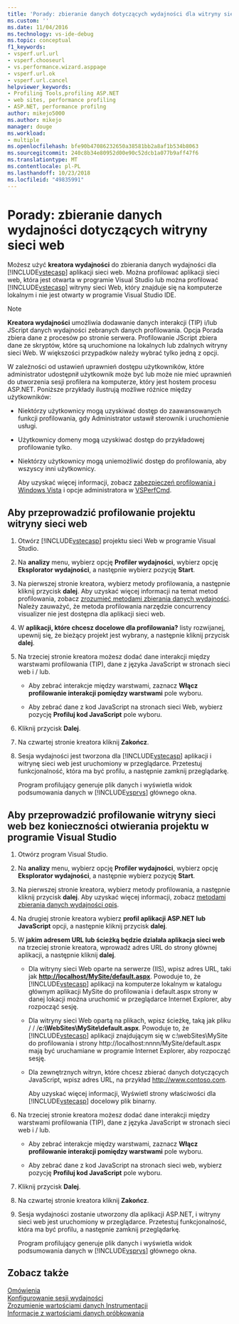 ```yaml
---
title: 'Porady: zbieranie danych dotyczących wydajności dla witryny sieci Web | Dokumentacja firmy Microsoft'
ms.custom: ''
ms.date: 11/04/2016
ms.technology: vs-ide-debug
ms.topic: conceptual
f1_keywords:
- vsperf.url.url
- vsperf.chooseurl
- vs.performance.wizard.asppage
- vsperf.url.ok
- vsperf.url.cancel
helpviewer_keywords:
- Profiling Tools,profiling ASP.NET
- web sites, performance profiling
- ASP.NET, performance profilng
author: mikejo5000
ms.author: mikejo
manager: douge
ms.workload:
- multiple
ms.openlocfilehash: bfe90b47086232650a38581bb2a8af1b534b8063
ms.sourcegitcommit: 240c8b34e80952d00e90c52dcb1a077b9aff47f6
ms.translationtype: MT
ms.contentlocale: pl-PL
ms.lasthandoff: 10/23/2018
ms.locfileid: "49835991"
---
```

# <a name="how-to-collect-performance-data-for-a-web-site"></a>Porady: zbieranie danych wydajności dotyczących witryny sieci web

Możesz użyć **kreatora wydajności** do zbierania danych wydajności dla [!INCLUDE[vstecasp](../code-quality/includes/vstecasp_md.md)] aplikacji sieci web. Można profilować aplikacji sieci web, która jest otwarta w programie Visual Studio lub można profilować [!INCLUDE[vstecasp](../code-quality/includes/vstecasp_md.md)] witryny sieci Web, który znajduje się na komputerze lokalnym i nie jest otwarty w programie Visual Studio IDE.

> [!NOTE]
> **Kreatora wydajności** umożliwia dodawanie danych interakcji (TIP) i/lub JScript danych wydajności zebranych danych profilowania. Opcja Porada zbiera dane z procesów po stronie serwera. Profilowanie JScript zbiera dane ze skryptów, które są uruchomione na lokalnych lub zdalnych witryny sieci Web. W większości przypadków należy wybrać tylko jedną z opcji.

 W zależności od ustawień uprawnień dostępu użytkowników, które administrator udostępnił użytkownik może być lub może nie mieć uprawnień do utworzenia sesji profilera na komputerze, który jest hostem procesu ASP.NET. Poniższe przykłady ilustrują możliwe różnice między użytkowników:

- Niektórzy użytkownicy mogą uzyskiwać dostęp do zaawansowanych funkcji profilowania, gdy Administrator ustawił sterownik i uruchomienie usługi.

- Użytkownicy domeny mogą uzyskiwać dostęp do przykładowej profilowanie tylko.

- Niektórzy użytkownicy mogą uniemożliwić dostęp do profilowania, aby wszyscy inni użytkownicy.

  Aby uzyskać więcej informacji, zobacz [zabezpieczeń profilowania i Windows Vista](../profiling/profiling-and-windows-vista-security.md) i opcje administratora w [VSPerfCmd](../profiling/vsperfcmd.md).

## <a name="to-profile-a-web-site-project"></a>Aby przeprowadzić profilowanie projektu witryny sieci web

1. Otwórz [!INCLUDE[vstecasp](../code-quality/includes/vstecasp_md.md)] projektu sieci Web w programie Visual Studio.

2. Na **analizy** menu, wybierz opcję **Profiler wydajności**, wybierz opcję **Eksplorator wydajności**, a następnie wybierz pozycję **Start**.

3. Na pierwszej stronie kreatora, wybierz metody profilowania, a następnie kliknij przycisk **dalej**. Aby uzyskać więcej informacji na temat metod profilowania, zobacz [zrozumieć metodami zbierania danych wydajności](../profiling/understanding-performance-collection-methods.md). Należy zauważyć, że metoda profilowania narzędzie concurrency visualizer nie jest dostępna dla aplikacji sieci web.

4. W **aplikacji, które chcesz docelowe dla profilowania?** listy rozwijanej, upewnij się, że bieżący projekt jest wybrany, a następnie kliknij przycisk **dalej**.

5. Na trzeciej stronie kreatora możesz dodać dane interakcji między warstwami profilowania (TIP), dane z języka JavaScript w stronach sieci web i / lub.

    - Aby zebrać interakcje między warstwami, zaznacz **Włącz profilowanie interakcji pomiędzy warstwami** pole wyboru.

    - Aby zebrać dane z kod JavaScript na stronach sieci Web, wybierz pozycję **Profiluj kod JavaScript** pole wyboru.

6. Kliknij przycisk **Dalej**.

7. Na czwartej stronie kreatora kliknij **Zakończ**.

8. Sesja wydajności jest tworzona dla [!INCLUDE[vstecasp](../code-quality/includes/vstecasp_md.md)] aplikacji i witrynę sieci web jest uruchomiony w przeglądarce. Przetestuj funkcjonalność, która ma być profilu, a następnie zamknij przeglądarkę.

     Program profilujący generuje plik danych i wyświetla widok podsumowania danych w [!INCLUDE[vsprvs](../code-quality/includes/vsprvs_md.md)] głównego okna.

## <a name="to-profile-a-web-site-without-opening-a-project-in-visual-studio"></a>Aby przeprowadzić profilowanie witryny sieci web bez konieczności otwierania projektu w programie Visual Studio

1. Otwórz program Visual Studio.

2. Na **analizy** menu, wybierz opcję **Profiler wydajności**, wybierz opcję **Eksplorator wydajności**, a następnie wybierz pozycję **Start**.

3. Na pierwszej stronie kreatora, wybierz metody profilowania, a następnie kliknij przycisk **dalej**. Aby uzyskać więcej informacji, zobacz [metodami zbierania danych wydajności opis](../profiling/understanding-performance-collection-methods.md).

4. Na drugiej stronie kreatora wybierz **profil aplikacji ASP.NET lub JavaScript** opcji, a następnie kliknij przycisk **dalej**.

5. W **jakim adresem URL lub ścieżką będzie działała aplikacja sieci web** na trzeciej stronie kreatora, wprowadź adres URL do strony głównej aplikacji, a następnie kliknij **dalej**.

   - Dla witryny sieci Web oparte na serwerze (IIS), wpisz adres URL, taki jak **<http://localhost/MySite/default.aspx>**. Powoduje to, że [!INCLUDE[vstecasp](../code-quality/includes/vstecasp_md.md)] aplikacji na komputerze lokalnym w katalogu głównym aplikacji MySite do profilowania i default.aspx strony w danej lokacji można uruchomić w przeglądarce Internet Explorer, aby rozpocząć sesję.

   - Dla witryny sieci Web opartą na plikach, wpisz ścieżkę, taką jak pliku / / /**c:\WebSites\MySite\default.aspx**. Powoduje to, że [!INCLUDE[vstecasp](../code-quality/includes/vstecasp_md.md)] aplikacji znajdującym się w c:\webSites\MySite do profilowania i strony http://localhost:nnnn/MySite/default.aspx mają być uruchamiane w programie Internet Explorer, aby rozpocząć sesję.

   - Dla zewnętrznych witryn, które chcesz zbierać danych dotyczących JavaScript, wpisz adres URL, na przykład http://www.contoso.com.

     Aby uzyskać więcej informacji, Wyświetl strony właściwości dla [!INCLUDE[vstecasp](../code-quality/includes/vstecasp_md.md)] docelowy plik binarny.

6. Na trzeciej stronie kreatora możesz dodać dane interakcji między warstwami profilowania (TIP), dane z języka JavaScript w stronach sieci web i / lub.

    - Aby zebrać interakcje między warstwami, zaznacz **Włącz profilowanie interakcji pomiędzy warstwami** pole wyboru.

    - Aby zebrać dane z kod JavaScript na stronach sieci web, wybierz pozycję **Profiluj kod JavaScript** pole wyboru.

7. Kliknij przycisk **Dalej**.

8. Na czwartej stronie kreatora kliknij **Zakończ**.

9. Sesja wydajności zostanie utworzony dla aplikacji ASP.NET, i witryny sieci web jest uruchomiony w przeglądarce. Przetestuj funkcjonalność, która ma być profilu, a następnie zamknij przeglądarkę.

     Program profilujący generuje plik danych i wyświetla widok podsumowania danych w [!INCLUDE[vsprvs](../code-quality/includes/vsprvs_md.md)] głównego okna.

## <a name="see-also"></a>Zobacz także

[Omówienia](../profiling/overviews-performance-tools.md)  
[Konfigurowanie sesji wydajności](../profiling/configuring-performance-sessions.md)  
[Zrozumienie wartościami danych Instrumentacji](../profiling/understanding-instrumentation-data-values.md)  
[Informacje z wartościami danych próbkowania](../profiling/understanding-sampling-data-values.md)
